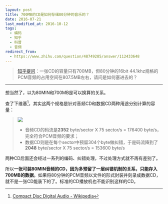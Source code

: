 ```yaml
---
layout: post
title: 700MB的CD是如何存储80分钟的音乐的？
date: 2016-07-21
last_modified_at: 2016-10-12
tags:
  - 编码
  - 知乎
  - 科普
  - 音频
redirect_from:
  - https://www.zhihu.com/question/48749285/answer/112433648
---
```


> [知乎提问](https://www.zhihu.com/question/48749285/answer/112433648)：一张CD的容量只有700MB，但80分钟的16bit 44.1khz规格的PCM音频的占用空间在807.5MB左右，请问是如何塞进去的？

___

想当然了，以为80MIN和700MB是可以换算的关系。

查了下维基[^wiki]，其实这两个规格是针对音频CD和数据CD两种用途分别计算的容量：

> ![](https://upload.wikimedia.org/wikipedia/commons/a/ae/Disk-structure2.svg)
> 
> - 音频CD的码流是**2352** byte/sector X 75 sector/s = 176400 byte/s，完全符合PCM音频的要求； 
> - 数据CD则是在每个sector中预留304个byte做纠错，于是码流降到了**2048** byte/sector X 75 sector/s = 153600 byte/s  

两种CD后面还会经过一系列的编码、纠错处理，不过处理方式就不再有差别了。

所以**一张可装80MIN音频的CD，因为多预留了一层纠错机制的关系，只能存入700MB的数据**。如果将80分钟的PCM音频以文件的形式封装并刻录成数据CD，就不是一张CD能装下的了。标准的CD播放机也不能识别这样的CD。

[^wiki]: [Compact Disc Digital Audio - Wikipedia](https://en.wikipedia.org/wiki/Compact_Disc_Digital_Audio#Technical_specifications)
